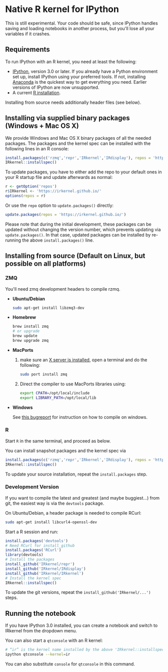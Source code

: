 # Native R kernel for IPython

This is still experimental. Your code should be safe,
since IPython handles saving and loading notebooks in another process, but
you'll lose all your variables if it crashes.

## Requirements

To run IPython with an R kernel, you need at least the following:

* [IPython](http://ipython.org/), version 3.0 or later. If you already have a 
  Python environment set up, install IPython using your preferred tools. If 
  not, installing [Anaconda](http://continuum.io/downloads) is the quickest 
  way to get everything you need. Earlier versions of IPython are now 
  unsupported.
* A current [R installation](http://www.r-project.org/).

Installing from source needs additionally header files (see below).

## Installing via supplied binary packages (Windows + Mac OS X)

We provide Windows and Mac OS X binary packages of all the needed packages. The packages 
and the kernel spec can be installed with the following lines in an R console: 

```r
install.packages(c('rzmq','repr','IRkernel','IRdisplay'), repos = 'https://irkernel.github.io/')
IRkernel::installspec()
```

To update packages, you have to either add the repo to your default ones in your R startup 
file and update afterwards as normal:

```r
r <- getOption('repos')
r$IRkernel <- 'https://irkernel.github.io/'
options(repos = r)
```

Or use the `repo` option to `update.packages()` directly:

```r
update.packages(repos = 'https://irkernel.github.io/')
```

Please note that during the initial development, these packages can be updated
without changing the version number, which prevents updating via `update.packages()`. 
In that case, updated packages can be installed by re-running the above 
`install.packages()` line.

## Installing from source (Default on Linux, but possible on all platforms)

### ZMQ

You'll need zmq development headers to compile rzmq.

* **Ubuntu/Debian**

    ```bash
    sudo apt-get install libzmq3-dev
    ```

* **Homebrew**

    ```bash
    brew install zmq
    # or upgrade
    brew update
    brew upgrade zmq
    ```

* **MacPorts**

    1.  make sure an [X server is installed](http://xquartz.macosforge.org/),
        open a terminal and do the following:

        ```bash
        sudo port install zmq
        ```

    2.  Direct the compiler to use MacPorts libraries using:

        ```bash
        export CPATH=/opt/local/include
        export LIBRARY_PATH=/opt/local/lib
        ```

* **Windows**

    See [this bugreport](https://github.com/IRkernel/IRkernel/issues/54#issuecomment-84467798)
    for instruction on how to compile on windows.

### R

Start `R` in the same terminal, and proceed as below.

You can install snapshot packages and the kernel spec via

```r
install.packages(c('rzmq','repr','IRkernel','IRdisplay'), repos = 'https://irkernel.github.io/', type = 'source')
IRkernel::installspec()
```

To update your source installation, repeat the `install.packages` step.

### Development Version

If you want to compile the latest and greatest (and maybe buggiest…) from git, 
the easiest way is via the `devtools` package.

On Ubuntu/Debian, a header package is needed to compile RCurl:

```bash
sudo apt-get install libcurl4-openssl-dev
```

Start a R session and run:

```r
install.packages('devtools')
# Need RCurl for install_github
install.packages('RCurl')
library(devtools)
# Install the packages
install_github('IRkernel/repr')
install_github('IRkernel/IRdisplay')
install_github('IRkernel/IRkernel')
# Install the kernel spec
IRkernel::installspec()
```

To update the git versions, repeat the `install_github('IRkernel/...')` steps.

## Running the notebook

If you have IPython 3.0 installed, you can create a notebook and switch to
IRkernel from the dropdown menu. 

You can also start a `qtconsole` with an R kernel:

```bash
# “ir” is the kernel name installed by the above 'IRkernel::installspec()'
ipython qtconsole --kernel=ir
```

You can also substitute `console` for `qtconsole` in this command.
